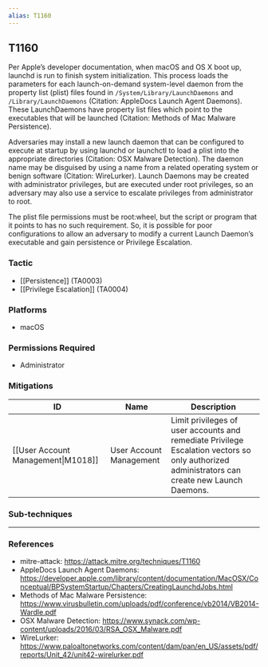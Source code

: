 ```yaml
---
alias: T1160
---
```


## T1160

Per Apple’s developer documentation, when macOS and OS X boot up, launchd is run to finish system initialization. This process loads the parameters for each launch-on-demand system-level daemon from the property list (plist) files found in <code>/System/Library/LaunchDaemons</code> and <code>/Library/LaunchDaemons</code> (Citation: AppleDocs Launch Agent Daemons). These LaunchDaemons have property list files which point to the executables that will be launched (Citation: Methods of Mac Malware Persistence).
 
Adversaries may install a new launch daemon that can be configured to execute at startup by using launchd or launchctl to load a plist into the appropriate directories (Citation: OSX Malware Detection). The daemon name may be disguised by using a name from a related operating system or benign software  (Citation: WireLurker). Launch Daemons may be created with administrator privileges, but are executed under root privileges, so an adversary may also use a service to escalate privileges from administrator to root.
 
The plist file permissions must be root:wheel, but the script or program that it points to has no such requirement. So, it is possible for poor configurations to allow an adversary to modify a current Launch Daemon’s executable and gain persistence or Privilege Escalation.


### Tactic
- [[Persistence]] (TA0003)
- [[Privilege Escalation]] (TA0004)

### Platforms
- macOS

### Permissions Required
- Administrator

### Mitigations

| ID | Name | Description |
| --- | --- | --- |
| [[User Account Management\|M1018]] | User Account Management | Limit privileges of user accounts and remediate Privilege Escalation vectors so only authorized administrators can create new Launch Daemons. |

### Sub-techniques


---
### References

- mitre-attack: https://attack.mitre.org/techniques/T1160
- AppleDocs Launch Agent Daemons: https://developer.apple.com/library/content/documentation/MacOSX/Conceptual/BPSystemStartup/Chapters/CreatingLaunchdJobs.html
- Methods of Mac Malware Persistence: https://www.virusbulletin.com/uploads/pdf/conference/vb2014/VB2014-Wardle.pdf
- OSX Malware Detection: https://www.synack.com/wp-content/uploads/2016/03/RSA_OSX_Malware.pdf
- WireLurker: https://www.paloaltonetworks.com/content/dam/pan/en_US/assets/pdf/reports/Unit_42/unit42-wirelurker.pdf
